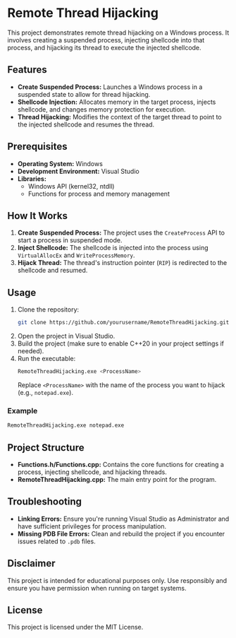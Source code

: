 
# Remote Thread Hijacking

This project demonstrates remote thread hijacking on a Windows process. It involves creating a suspended process, injecting shellcode into that process, and hijacking its thread to execute the injected shellcode.

## Features
- **Create Suspended Process:** Launches a Windows process in a suspended state to allow for thread hijacking.
- **Shellcode Injection:** Allocates memory in the target process, injects shellcode, and changes memory protection for execution.
- **Thread Hijacking:** Modifies the context of the target thread to point to the injected shellcode and resumes the thread.

## Prerequisites
- **Operating System:** Windows
- **Development Environment:** Visual Studio
- **Libraries:**
  - Windows API (kernel32, ntdll)
  - Functions for process and memory management

## How It Works
1. **Create Suspended Process:** The project uses the `CreateProcess` API to start a process in suspended mode.
2. **Inject Shellcode:** The shellcode is injected into the process using `VirtualAllocEx` and `WriteProcessMemory`.
3. **Hijack Thread:** The thread's instruction pointer (`RIP`) is redirected to the shellcode and resumed.

## Usage
1. Clone the repository:
   ```bash
   git clone https://github.com/yourusername/RemoteThreadHijacking.git
   ```
2. Open the project in Visual Studio.
3. Build the project (make sure to enable C++20 in your project settings if needed).
4. Run the executable:
   ```bash
   RemoteThreadHijacking.exe <ProcessName>
   ```
   Replace `<ProcessName>` with the name of the process you want to hijack (e.g., `notepad.exe`).

### Example
```bash
RemoteThreadHijacking.exe notepad.exe
```

## Project Structure
- **Functions.h/Functions.cpp:** Contains the core functions for creating a process, injecting shellcode, and hijacking threads.
- **RemoteThreadHijacking.cpp:** The main entry point for the program.

## Troubleshooting
- **Linking Errors:** Ensure you're running Visual Studio as Administrator and have sufficient privileges for process manipulation.
- **Missing PDB File Errors:** Clean and rebuild the project if you encounter issues related to `.pdb` files.

## Disclaimer
This project is intended for educational purposes only. Use responsibly and ensure you have permission when running on target systems.

## License
This project is licensed under the MIT License.
